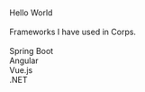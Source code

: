###

<p align="left">Hello World<br><br>Frameworks I have used in Corps.<br><br>Spring Boot<br>Angular<br>Vue.js<br>.NET</p>

###
